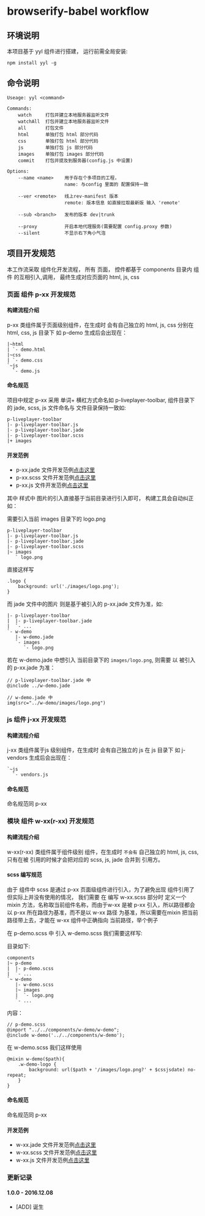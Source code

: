 # browserify-babel workflow

## 环境说明
本项目基于 yyl 组件进行搭建， 运行前需全局安装:
```
npm install yyl -g
```

## 命令说明
```
Useage: yyl <command>

Commands:
    watch     打包并建立本地服务器监听文件
    watchAll  打包并建立本地服务器监听文件
    all       打包文件
    html      单独打包 html 部分代码
    css       单独打包 html 部分代码
    js        单独打包 js 部分代码
    images    单独打包 images 部分代码
    commit    打包并提及到服务器(config.js 中设置)

Options:
    --name <name>    用于存在个多项目的工程，
                     name: 与config 里面的 配置保持一致

    --ver <remote>   线上rev-manifest 版本
                     remote: 版本信息 如直接拉取最新版 输入 'remote'

    --sub <branch>   发布的版本 dev|trunk

    --proxy          开启本地代理服务(需要配置 config.proxy 参数)
    --silent         不显示右下角小气泡
```

##  项目开发规范
本工作流采取 组件化开发流程， 所有 页面， 控件都基于 components 目录内 组件 的互相引入,调用， 最终生成对应页面的 html, js, css



### 页面 组件 p-xx 开发规范

#### 构建流程介绍
p-xx 类组件属于页面级别组件，在生成时 会有自己独立的 html, js, css 分别在 html, css, js 目录下 如 p-demo 生成后会出现在：

```
|~html
| `- demo.html
|~css
| `- demo.css
`~js
  `- demo.js
```


#### 命名规范
项目中规定 p-xx 采用 单词+ 横杠方式命名如 p-liveplayer-toolbar, 组件目录下的 jade, scss, js 文件命名与 文件目录保持一致如:

```
p-liveplayer-toolbar
|- p-liveplayer-toolbar.js
|- p-liveplayer-toolbar.jade
|- p-liveplayer-toolbar.scss
|+ images
```

#### 开发范例
* p-xx.jade 文件开发范例[点击这里](./src/components/p-demo/p-demo.jade)
* p-xx.scss 文件开发范例[点击这里](./src/components/p-demo/p-demo.scss)
* p-xx.js   文件开发范例[点击这里](./src/components/p-demo/p-demo.js)

其中 样式中 图片的引入直接基于当前目录进行引入即可， 构建工具会自动纠正如：

需要引入当前 images 目录下的 logo.png
```
p-liveplayer-toolbar
|- p-liveplayer-toolbar.js
|- p-liveplayer-toolbar.jade
|- p-liveplayer-toolbar.scss
|~ images
   ` logo.png
```

直接这样写
```
.logo {
    background: url('./images/logo.png');
}
```

而 jade 文件中的图片 则是基于被引入的 p-xx.jade 文件为准，如:

```
|- p-liveplayer-toolbar
|  |- p-liveplayer-toolbar.jade
|  `- ...
`- w-demo
   |- w-demo.jade
   `- images
      `- logo.png
```

若在 w-demo.jade 中想引入 当前目录下的 `images/logo.png`, 则需要 以 被引入的 p-xx.jade 为准：
```
// p-liveplayer-toolbar.jade 中
@include ../w-demo.jade
```

```
// w-demo.jade 中
img(src="../w-demo/images/logo.png")
```

### js 组件 j-xx 开发规范

#### 构建流程介绍
j-xx 类组件属于js 级别组件，在生成时 会有自己独立的 js 在 js 目录下 如 j-vendors 生成后会出现在：

```
`~js
  `- vendors.js
```

#### 命名规范
命名规范同 p-xx


### 模块 组件 w-xx(r-xx) 开发规范

#### 构建流程介绍
w-xx(r-xx) 类组件属于组件级别 组件，在生成时 `不会有` 自己独立的 html, js, css, 只有在被 引用的时候才会把对应的 scss, js, jade 合并到 引用方。

#### scss 编写规范
由于 组件中 scss 是通过 p-xx 页面级组件进行引入，为了避免出现 组件引用了 但实际上并没有使用的情况， 我们需要 在 编写 w-xx.scss 部分时 定义一个 mixin 方法，名称取当前组件名称，而由于w-xx 是被 p-xx 引入，所以路径都会以 p-xx 所在路径为基准，而不是以 w-xx 路径 为基准，所以需要在mixin 把当前路径带上去，才能在 w-xx 组件中正确指向 当前路径，举个例子

在 p-demo.scss 中 引入 w-demo.scss 我们需要这样写:

目录如下:
```
components
|~ p-demo
|  |- p-demo.scss
|  `- ...
`~ w-demo
   |- w-demo.scss
   |~ images
   |  `- logo.png
   `- ...
```

内容：

```
// p-demo.scss
@import "../../components/w-demo/w-demo";
@include w-demo('../../components/w-demo');
```

在 w-demo.scss 我们这样使用 
```
@mixin w-demo($path){
    .w-demo-logo {
        background: url($path + '/images/logo.png?' + $cssjsdate) no-repeat;
    }
}
```

#### 命名规范
命名规范同 p-xx

#### 开发范例
* w-xx.jade 文件开发范例[点击这里](./src/components/r-demo/r-demo.jade)
* w-xx.scss 文件开发范例[点击这里](./src/components/r-demo/r-demo.scss)
* w-xx.js   文件开发范例[点击这里](./src/pc/components/w-demo/w-demo.js)

### 更新记录

#### 1.0.0 - 2016.12.08
* [ADD] 诞生

